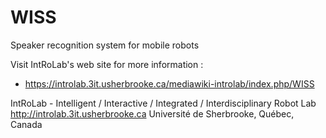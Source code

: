 WISS
====

Speaker recognition system for mobile robots

Visit IntRoLab's web site for more information :

* https://introlab.3it.usherbrooke.ca/mediawiki-introlab/index.php/WISS

IntRoLab - Intelligent / Interactive / Integrated / Interdisciplinary Robot Lab 
http://introlab.3it.usherbrooke.ca
Université de Sherbrooke, Québec, Canada
